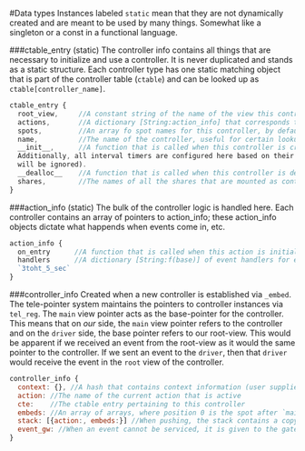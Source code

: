 #Data types
Instances labeled `static` mean that they are not dynamically created and are meant to be used by many things. Somewhat like a singleton or a const in a functional language.

###ctable_entry (static)
The controller info contains all things that are necessary to initialize and use a controller. It is never duplicated and stands
as a static structure. Each controller type has one static matching object that is part of the controller table (`ctable`) and can
be looked up as `ctable[controller_name]`.

```javascript
ctable_entry {
  root_view,     //A constant string of the name of the view this controller sets as it's root view.
  actions,       //A dictionary [String:action_info] that corresponds to a dictionary of action_info object's based on the action's name.
  spots,         //An array fo spot names for this controller, by default, the 'main' spot is counted as 1 spot.
  name,          //The name of the controller, useful for certain lookup operations, this is also the ctable key
  __init__,      //A function that is called when this controller is created. Signals service connection and the controller on_entry bits.
  Additionally, all interval timers are configured here based on their unique names. Actions that are not active will not receive these events (they
  will be ignored).
  __dealloc__    //A function that is called when this controller is destroyed via parent controller switching actions in Goto. Signals services d/c
  shares,        //The names of all the shares that are mounted as context.$share_name = {}
}
```

###action_info (static)
The bulk of the controller logic is handled here. Each controller contains an array of pointers to action_info; these action_info objects
dictate what happends when events come in, etc.
```javascript
action_info {
  on_entry      //A function that is called when this action is initialized.
  handlers      //A dictionary [String:f(base)] of event handlers for events that occur. Timer events are given a unique name and stored here like
  `3toht_5_sec`
}
```

###controller_info
Created when a new controller is established via `_embed`. The tele-pointer system maintains the pointers to controller instances
via `tel_reg`.  The `main` view pointer acts as the base-pointer for the controller. This means that on *our* side, the `main` view
pointer refers to the controller and on the `driver` side, the base pointer refers to our root-view. This would be apparent if we received
an event from the root-view as it would the same pointer to the controller. If we sent an event to the `driver`, then that `driver` would
receive the event in the `root` view of the controller.

```javascript
controller_info {
  context: {}, //A hash that contains context information (user supplied)
  action: //The name of the current action that is active
  cte:    //The ctable entry pertaining to this controller
  embeds: //An array of arrays, where position 0 is the spot after `main`, each element in the array is a view controller base pointer.
  stack: [{action:, embeds:}] //When pushing, the stack contains a copy of the controller_info's action's and a reference to the embeds from the previous layer. 
  event_gw: //When an event cannot be serviced, it is given to the gateway to continue propogating
}
```
